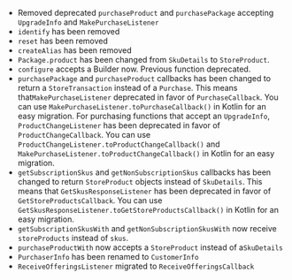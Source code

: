 - Removed deprecated `purchaseProduct` and `purchasePackage` accepting `UpgradeInfo` and `MakePurchaseListener`
- `identify` has been removed
- `reset` has been removed
- `createAlias` has been removed
- `Package.product` has been changed from `SkuDetails` to `StoreProduct`. 
- `configure` accepts a Builder now. Previous function deprecated. 
- `purchasePackage` and `purchaseProduct` callbacks has been changed to return a `StoreTransaction` instead of a `Purchase`.
  This means that`MakePurchaseListener` deprecated in favor of `PurchaseCallback`. 
  You can use `MakePurchaseListener.toPurchaseCallback()` in Kotlin for an easy migration.
  For purchasing functions that accept an `UpgradeInfo`, `ProductChangeListener` has been deprecated in favor of `ProductChangeCallback`. 
  You can use `ProductChangeListener.toProductChangeCallback()` and `MakePurchaseListener.toProductChangeCallback()` in Kotlin for an easy migration.
- `getSubscriptionSkus` and `getNonSubscriptionSkus` callbacks has been changed to return `StoreProduct` objects instead 
  of `SkuDetails`. This means that `GetSkusResponseListener` has been deprecated in favor of `GetStoreProductsCallback`. 
  You can use `GetSkusResponseListener.toGetStoreProductsCallback()` in Kotlin for an easy migration.  
- `getSubscriptionSkusWith` and `getNonSubscriptionSkusWith` now receive `storeProducts` instead of `skus`.
- `purchaseProductWith` now accepts a `StoreProduct` instead of a`SkuDetails`
- `PurchaserInfo` has been renamed to `CustomerInfo`
- `ReceiveOfferingsListener` migrated to `ReceiveOfferingsCallback`
